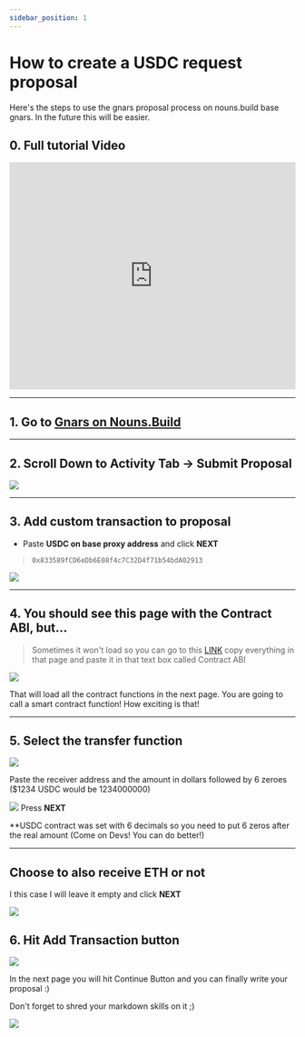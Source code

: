```yaml
---
sidebar_position: 1
---
```



# How to create a USDC request proposal 

Here's the steps to use the gnars proposal process on nouns.build base gnars. In the future this will be easier.

## 0. Full tutorial Video

<iframe width="100%" height="400" src="https://ipfs.skatehive.app/ipfs/QmTXcgYUBX4shCLvy63WdUA7Gb2MYAqGtzXC4nmfgdLd6y?pinataGatewayToken=nxHSFa1jQsiF7IHeXWH-gXCY3LDLlZ7Run3aZXZc8DRCfQz4J4a94z9DmVftXyFE" frameborder="0" allow="autoplay; encrypted-media" allowfullscreen></iframe>


---

## 1. Go to  [Gnars on Nouns.Build](https://nouns.build/dao/base/0x880fb3cf5c6cc2d7dfc13a993e839a9411200c17/5281?tab=activity)

---

## 2. Scroll Down to Activity Tab -> Submit Proposal
![](https://i.ibb.co/3MyyxZH/image.png)

---

## 3. Add custom transaction to proposal
- Paste **USDC on base proxy address** and click **NEXT** 

> `0x833589fCD6eDb6E08f4c7C32D4f71b54bdA02913`

![](https://i.ibb.co/gSz8p6k/image.png)

---

## 4. You should see this page with the Contract ABI, but... 

> Sometimes it won't load so you can go to this [LINK](https://api.basescan.org/api?module=contract&action=getabi&address=0x2ce6311ddae708829bc0784c967b7d77d19fd779&format=raw) copy everything in that page and paste it in that text box called Contract ABI

![](https://i.ibb.co/p1wcYF8/image.png)

That will load all the contract functions in the next page. You are going to call a smart contract function! How exciting is that!

---

## 5. Select the **transfer** function

![](https://i.ibb.co/rvqWfbx/image.png)

Paste the receiver address and the amount in dollars followed by 6 zeroes ($1234 USDC would be 1234000000)

![](https://i.ibb.co/KmzzHW4/image.png)
Press **NEXT**

**USDC contract was set with 6 decimals so you need to put 6 zeros after the real amount (Come on Devs! You can do better!)

---


## Choose to also receive ETH or not 

I this case I will leave it empty and click **NEXT**

![](https://i.ibb.co/wQx86Fn/image.png)

## 6. Hit Add Transaction button

![](https://i.ibb.co/gwmQgqT/image.png)

In the next page you will hit Continue Button and you can finally write your proposal :) 

Don't forget to shred your markdown skills on it ;) 

![](https://i.ibb.co/x22rBJy/image.png)

